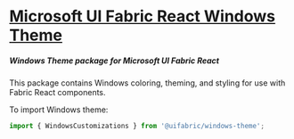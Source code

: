 # [Microsoft UI Fabric React Windows Theme](http://developer.microsoft.com/fabric)

##### Windows Theme package for Microsoft UI Fabric React

This package contains Windows coloring, theming, and styling for use with Fabric React components.

To import Windows theme:

```js
import { WindowsCustomizations } from '@uifabric/windows-theme';
```
